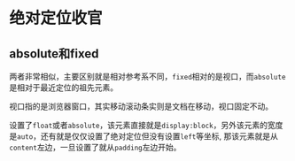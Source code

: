 # 绝对定位收官

## absolute和fixed
两者非常相似，主要区别就是相对参考系不同，`fixed`相对的是视口，而`absolute`是相对于最近定位的祖先元素。

视口指的是浏览器窗口，其实移动滚动条实则是文档在移动，视口固定不动。

设置了`float`或者`absolute`，该元素直接就是`display:block`，另外该元素的宽度是`auto`，还有就是仅仅设置了绝对定位但没有设置`left`等坐标,
那该元素就是从`content`左边，一旦设置了就从`padding`左边开始。
